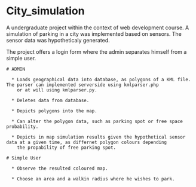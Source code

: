 # City_simulation
A undergraduate project within the context of web development course. A simulation of parking in a city was implemented based on sensors. The sensor data was hypotheticaly generated.


The project offers a login form where the admin separates himself from a simple user.
      
    # ADMIN
    
      * Loads geographical data into database, as polygons of a KML file. The parser can implemented serverside using kmlparser.php 
        or at will using kmlparser.py.
      
      * Deletes data from database.
      
      * Depicts polygons into the map.
      
      * Can alter the polygon data, such as parking spot or free space probability.
      
      * Depicts in map simulation results given the hypothetical sensor data at a given time, as differnet polygon colours depending
        the propability of free parking spot. 
        
    # Simple User
   
      * Observe the resulted coloured map. 
      
      * Choose an area and a walkin radius where he wishes to park. 

